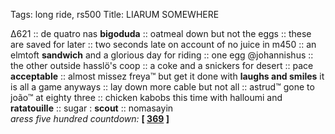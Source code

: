 Tags: long ride, rs500
Title: LIARUM SOMEWHERE
  
∆621 :: de quatro nas **bigoduda** :: oatmeal down but not the eggs :: these are saved for later :: two seconds late on account of no juice in m450 :: an elmtoft **sandwich** and a glorious day for riding :: one egg @johannishus :: the other outside hasslö's coop :: a coke and a snickers for desert :: pace **acceptable** :: almost missez freya™ but get it done with **laughs and smiles** it is all a game anyways :: lay down more cable but not all :: astrud™ gone to joão™ at eighty three :: chicken kabobs this time with halloumi and **ratatouille** :: sugar : **scout** :: nomasayin  
_aress five hundred countdown:_ **[ [369](https://www.allmusic.com/album/the-infamous-mw0000124237) ]**   
